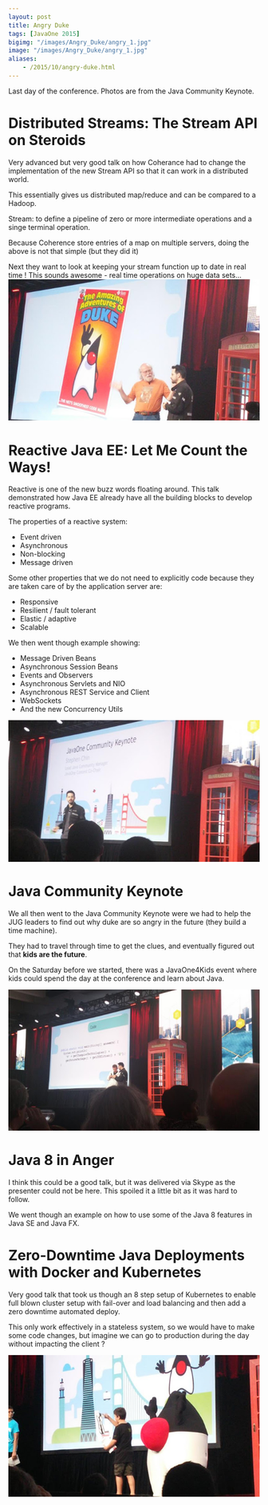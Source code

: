 ```yaml
---
layout: post
title: Angry Duke
tags: [JavaOne 2015]
bigimg: "/images/Angry_Duke/angry_1.jpg"
image: "/images/Angry_Duke/angry_1.jpg"
aliases:
    - /2015/10/angry-duke.html
---
```

Last day of the conference. Photos are from the Java Community Keynote.

#  Distributed Streams: The Stream API on Steroids
Very advanced but very good talk on how Coherance had to change the implementation of the new Stream API so that it can work in a distributed world.

This essentially gives us distributed map/reduce and can be compared to a Hadoop.

Stream: to define a pipeline of zero or more intermediate operations and a singe terminal operation.

Because Coherence store entries of a map on multiple servers, doing the above is not that simple (but they did it)

Next they want to look at keeping your stream function up to date in real time ! This sounds awesome - real time operations on huge data sets...
![angry_2](/images/Angry_Duke/angry_2.jpg)

# Reactive Java EE: Let Me Count the Ways!
Reactive is one of the new buzz words floating around. This talk demonstrated how Java EE already have all the building blocks to develop reactive programs.

The properties of a reactive system:

* Event driven
* Asynchronous
* Non-blocking
* Message driven

Some other properties that we do not need to explicitly code because they are taken care of by the application server are:

* Responsive
* Resilient / fault tolerant
* Elastic / adaptive
* Scalable

We then went though example showing:

* Message Driven Beans
* Asynchronous Session Beans
* Events and Observers
* Asynchronous Servlets and NIO
* Asynchronous REST Service and Client
* WebSockets
* And the new Concurrency Utils

![angry_3](/images/Angry_Duke/angry_3.jpg)

#  Java Community Keynote

We all then went to the Java Community Keynote were we had to help the JUG leaders to find out why duke are so angry in the future (they build a time machine).

They had to travel through time to get the clues, and eventually figured out that **kids are the future**.

On the Saturday before we started, there was a JavaOne4Kids event where kids could spend the day at the conference and learn about Java.

![angry_4](/images/Angry_Duke/angry_4.jpg)

#  Java 8 in Anger

I think this could be a good talk, but it was delivered via Skype as the presenter could not be here. This spoiled it a little bit as it was hard to follow.

We went though an example on how to use some of the Java 8 features in Java SE and Java FX.

# Zero-Downtime Java Deployments with Docker and Kubernetes

Very good talk that took us though an 8 step setup of Kubernetes to enable full blown cluster setup with fail-over and load balancing and then add a zero downtime automated deploy.

This only work effectively in a stateless system, so we would have to make some code changes, but imagine we can go to production during the day without impacting the client ?

![angry_5](/images/Angry_Duke/angry_5.jpg)
